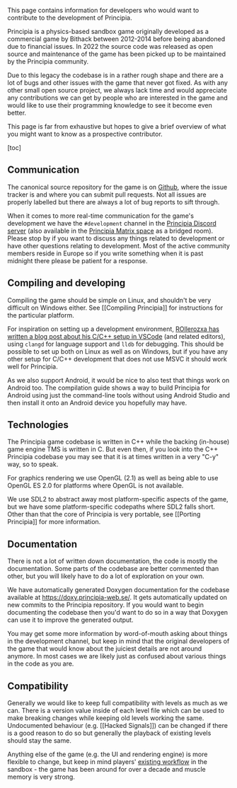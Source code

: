 This page contains information for developers who would want to contribute to the development of Principia.

Principia is a physics-based sandbox game originally developed as a commercial game by Bithack between 2012-2014 before being abandoned due to financial issues. In 2022 the source code was released as open source and maintenance of the game has been picked up to be maintained by the Principia community.

Due to this legacy the codebase is in a rather rough shape and there are a lot of bugs and other issues with the game that never got fixed. As with any other small open source project, we always lack time and would appreciate any contributions we can get by people who are interested in the game and would like to use their programming knowledge to see it become even better.

This page is far from exhaustive but hopes to give a brief overview of what you might want to know as a prospective contributor.

[toc]

## Communication
The canonical source repository for the game is on [Github](https://github.com/Bithack/principia/), where the issue tracker is and where you can submit pull requests. Not all issues are properly labelled but there are always a lot of bug reports to sift through.

When it comes to more real-time communication for the game's development we have the `#development` channel in the [Principia Discord server](/discord) (also available in the [Principia Matrix space](/matrix) as a bridged room). Please stop by if you want to discuss any things related to development or have other questions relating to development. Most of the active community members reside in Europe so if you write something when it is past midnight there please be patient for a response.

## Compiling and developing
Compiling the game should be simple on Linux, and shouldn't be very difficult on Windows either. See [[Compiling Principia]] for instructions for the particular platform.

For inspiration on setting up a development environment, [ROllerozxa has written a blog post about his C/C++ setup in VSCode](https://voxelmanip.se/2024/12/28/my-c-c++-setup-with-visual-studio-code/) (and related editors), using `clangd` for language support and `lldb` for debugging. This should be possible to set up both on Linux as well as on Windows, but if you have any other setup for C/C++ development that does not use MSVC it should work well for Principia.

As we also support Android, it would be nice to also test that things work on Android too. The compilation guide shows a way to build Principia for Android using just the command-line tools without using Android Studio and then install it onto an Android device you hopefully may have.

## Technologies
The Principia game codebase is written in C++ while the backing (in-house) game engine TMS is written in C. But even then, if you look into the C++ Principia codebase you may see that it is at times written in a very "C-y" way, so to speak.

For graphics rendering we use OpenGL (2.1) as well as being able to use OpenGL ES 2.0 for platforms where OpenGL is not available.

We use SDL2 to abstract away most platform-specific aspects of the game, but we have some platform-specific codepaths where SDL2 falls short. Other than that the core of Principia is very portable, see [[Porting Principia]] for more information.

## Documentation
There is not a lot of written down documentation, the code is mostly the documentation. Some parts of the codebase are better commented than other, but you will likely have to do a lot of exploration on your own.

We have automatically generated Doxygen documentation for the codebase available at https://doxy.principia-web.se/. It gets automatically updated on new commits to the Principia repository. If you would want to begin documenting the codebase then you'd want to do so in a way that Doxygen can use it to improve the generated output.

You may get some more information by word-of-mouth asking about things in the development channel, but keep in mind that the original developers of the game that would know about the juiciest details are not around anymore. In most cases we are likely just as confused about various things in the code as you are.

## Compatibility
Generally we would like to keep full compatibility with levels as much as we can. There is a version value inside of each level file which can be used to make breaking changes while keeping old levels working the same. Undocumented behaviour (e.g. [[Hacked Signals]]) can be changed if there is a good reason to do so but generally the playback of existing levels should stay the same.

Anything else of the game (e.g. the UI and rendering engine) is more flexible to change, but keep in mind players' [existing workflow](https://xkcd.com/1172/) in the sandbox - the game has been around for over a decade and muscle memory is very strong.
